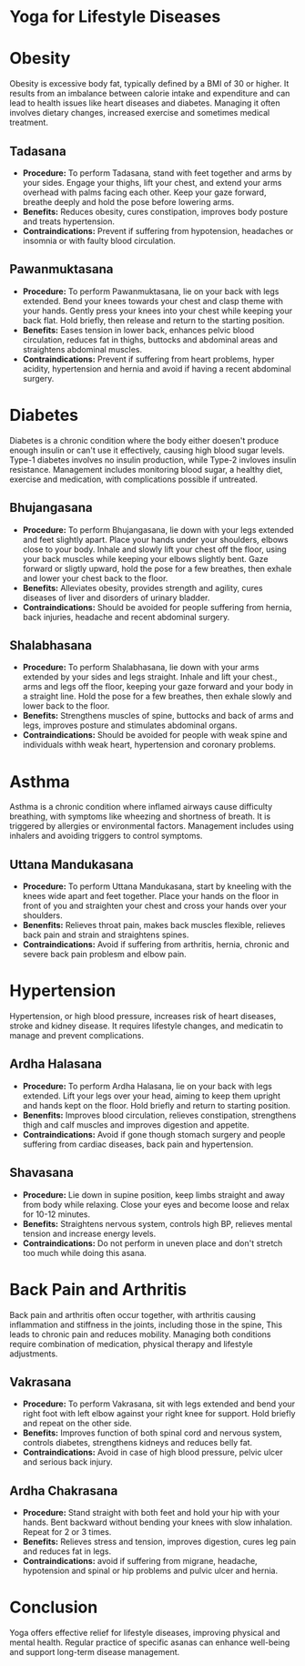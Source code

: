 # Yoga for Lifestyle Diseases 
# Obesity 
Obesity is excessive body fat, typically defined by a BMI of 30 or higher. It results from an imbalance between calorie intake and expenditure and can lead to health issues like heart diseases and diabetes. Managing it often involves dietary changes, increased exercise and sometimes medical treatment. 

## Tadasana 
- **Procedure:** To perform Tadasana, stand with feet together and arms by your sides. Engage your thighs, lift your chest, and extend your arms overhead with palms facing each other. Keep your gaze forward, breathe deeply and hold the pose before lowering arms.  
- **Benefits:** Reduces obesity, cures constipation, improves body posture and treats hypertension. 
- **Contraindications:** Prevent if suffering from hypotension, headaches or insomnia or with faulty blood circulation. 

## Pawanmuktasana 
- **Procedure:** To perform Pawanmuktasana, lie on your back with legs extended. Bend your knees towards your chest and clasp theme with your hands. Gently press your knees into your chest while keeping your back flat. Hold briefly, then release and return to the starting position. 
- **Benefits:** Eases tension in lower back, enhances pelvic blood circulation, reduces fat in thighs, buttocks and abdominal areas and straightens abdominal muscles. 
- **Contraindications:** Prevent if suffering from heart problems, hyper acidity, hypertension and hernia and avoid if having a recent abdominal surgery. 

# Diabetes 
Diabetes is a chronic condition where the body either doesen't produce enough insulin or can't use it effectively, causing high blood sugar levels. Type-1 diabetes involves no insulin production, while Type-2 invloves insulin resistance. Management includes monitoring blood sugar, a healthy diet, exercise and medication, with complications possible if untreated. 

## Bhujangasana 
- **Procedure:** To perform Bhujangasana, lie down with your legs extended and feet slightly apart. Place your hands under your shoulders, elbows close to your body. Inhale and slowly lift your chest off the floor, using your back muscles while keeping your elbows slightly bent. Gaze forward or sligtly upward, hold the pose for a few breathes, then exhale and lower your chest back to the floor. 
- **Benefits:** Alleviates obesity, provides strength and agility, cures diseases of liver and disorders of urinary bladder. 
- **Contraindications:** Should be avoided for people suffering from hernia, back injuries, headache and recent abdominal surgery. 

## Shalabhasana 
- **Procedure:** To perform Shalabhasana, lie down with your arms extended by your sides and legs straight. Inhale and lift your chest., arms and legs off the floor, keeping your gaze forward and your body in a straight line. Hold the pose for a few breathes, then exhale slowly and lower back to the floor. 
- **Benefits:** Strengthens muscles of spine, buttocks and back of arms and legs, improves posture and stimulates abdominal organs. 
- **Contraindications:** Should be avoided for people with weak spine and individuals withh weak heart, hypertension and coronary problems. 

# Asthma 
Asthma is a chronic condition where inflamed airways cause difficulty breathing, with symptoms like wheezing and shortness of breath. It is triggered by allergies or environmental factors. Management includes using inhalers and avoiding triggers to control symptoms. 

## Uttana Mandukasana 
- **Procedure:** To perform Uttana Mandukasana, start by kneeling with the knees wide apart and feet together. Place your hands on the floor in front of you and straighten your chest and cross your hands over your shoulders. 
- **Benenfits:** Relieves throat pain, makes back muscles flexible, relieves back pain and strain and straightens spines. 
- **Contraindications:** Avoid if suffering from arthritis, hernia, chronic and severe back pain problesm and elbow pain. 

# Hypertension 
Hypertension, or high blood pressure, increases risk of heart diseases, stroke and kidney disease. It requires lifestyle changes, and medicatin to manage and prevent complications. 

## Ardha Halasana
- **Procedure:** To perform Ardha Halasana, lie on your back with legs extended. Lift your legs over your head, aiming to keep them upright and hands kept on the floor. Hold briefly and return to starting position. 
- **Benenfits:** Improves blood circulation, relieves constipation, strengthens thigh and calf muscles and improves digestion and appetite. 
- **Contraindications:** Avoid if gone though stomach surgery and people suffering from cardiac diseases, back pain and hypertension. 

## Shavasana
- **Procedure:** Lie down in supine position, keep limbs straight and away from body while relaxing. Close your eyes and become loose and relax for 10-12 minutes. 
- **Benefits:** Straightens nervous system, controls high BP, relieves mental tension and increase energy levels. 
- **Contraindications:** Do not perform in uneven place and don't stretch too much while doing this asana. 

# Back Pain and Arthritis 
Back pain and arthritis often occur together, with arthritis causing inflammation and stiffness in the joints, including those in the spine, This leads to chronic pain and reduces mobility. Managing both conditions require combination of medication, physical therapy and lifestyle adjustments. 

## Vakrasana 
- **Procedure:** To perform Vakrasana, sit with legs extended and bend your right foot with left elbow against your right knee for support. Hold briefly and repeat on the other side. 
- **Benefits:** Improves function of both spinal cord and nervous system, controls diabetes, strengthens kidneys and reduces belly fat.
- **Contraindications:** Avoid in case of high blood pressure, pelvic ulcer and serious back injury. 

## Ardha Chakrasana 
- **Procedure:** Stand straight with both feet and hold your hip with your hands. Bent backward without bending your knees with slow inhalation. Repeat for 2 or 3 times. 
- **Benefits:** Relieves stress and tension, improves digestion, cures leg pain and reduces fat in legs. 
- **Contraindications:** avoid if suffering from migrane, headache, hypotension and spinal or hip problems and pulvic ulcer and hernia. 

# Conclusion  
Yoga offers effective relief for lifestyle diseases, improving physical and mental health. Regular practice of specific asanas can enhance well-being and support long-term disease management.

